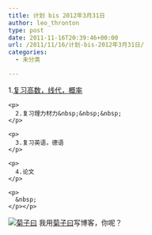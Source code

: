 ```yaml
---
title: 计划 bis 2012年3月31日
author: leo_thronton
type: post
date: 2011-11-16T20:39:46+00:00
url: /2011/11/16/计划-bis-2012年3月31日/
categories:
  - 未分类

---
```

<div class="PublishedByWebStory-[6]51_D6B1B2531E00465985630B62F3B11986_BCC67AEF074A4658923352B0767A7204">
  <div>
    <p>
      1.<a href="http://sns.juziyue.com/home.php?mod=space&uid=337&do=blog&id=66847" target="_blank" rel="noopener noreferrer">复习高数，线代，概率</a>
    </p>
    
    <p>
      2.复习理力材力&nbsp;&nbsp;&nbsp;
    </p>
    
    <p>
      3.复习英语，德语
    </p>
    
    <p>
      4.论文
    </p>
    
    <p>
      &nbsp;
    </p></p>
  </div>
  
  <div class="PoweredByWebStory" style="margin-top:15px;margin-bottom:10px;">
    <a target="_blank" href="http://sns.juziyue.com/webinvite.php?u=337" rel="noopener noreferrer"><img src="http://image.juziyue.com/WebStoryLogo24.png" alt="菊子曰" style="border:0;" /></a>&nbsp;我用<a target="_blank" href="http://sns.juziyue.com/webinvite.php?u=337" rel="noopener noreferrer">菊子曰</a>写博客，你呢？
  </div>
</div>